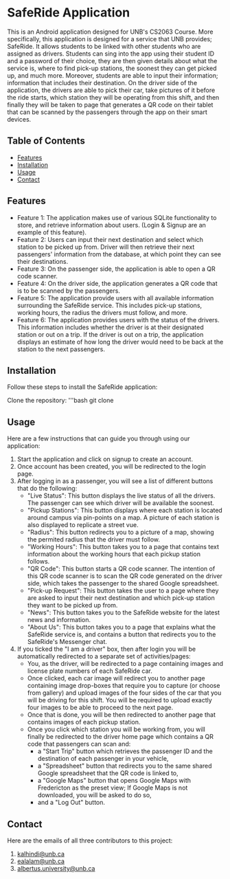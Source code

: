 # SafeRide Application

This is an Android application designed for UNB's CS2063 Course.  More specifically, this application is designed for a service that UNB provides; SafeRide.  It allows students to be linked with other students who are assigned as drivers.  Students can sing into the app using their student ID and a password of their choice, they are then given details about what the service is, where to find pick-up stations, the soonest they can get picked up, and much more.  Moreover, students are able to input their information; information that includes their destination.  On the driver side of the application, the drivers are able to pick their car, take pictures of it before the ride starts, which station they will be operating from this shift, and then finally they will be taken to page that generates a QR code on their tablet that can be scanned by the passengers through the app on their smart devices.

## Table of Contents

- [Features](#features)
- [Installation](#installation)
- [Usage](#usage)
- [Contact](#contact)

## Features

- Feature 1: The application makes use of various SQLite functionality to store, and retrieve information about users. (Login & Signup are an example of this feature).
- Feature 2: Users can input their next destination and select which station to be picked up from. Driver will then retrieve their next passengers' information from the database, at which point they can see their destinations.
- Feature 3: On the passenger side, the application is able to open a QR code scanner.
- Feature 4: On the driver side, the application generates a QR code that is to be scanned by the passengers.
- Feature 5: The application provide users with all available information surrounding the SafeRide service. This includes pick-up stations, working hours, the radius the drivers must follow, and more.
- Feature 6: The application provides users with the status of the drivers. This information includes whether the driver is at their designated station or out on a trip. If the driver is out on a trip, the application displays an estimate of how long the driver would need to be back at the station to the next passengers.

## Installation

Follow these steps to install the SafeRide application:

Clone the repository:
'''bash
git clone 

## Usage

Here are a few instructions that can guide you through using our application:

1. Start the application and click on signup to create an account.
2. Once account has been created, you will be redirected to the login page.
3. After logging in as a passenger, you will see a list of different buttons that do the following:
	- "Live Status": This button displays the live status of all the drivers. The passenger can see which driver will be available the soonest.
	- "Pickup Stations": This button displays where each station is located around campus via pin-points on a map. A picture of each station is also displayed to replicate a street vue.
	- "Radius": This button redirects you to a picture of a map, showing the permited radius that the driver must follow.
	- "Working Hours": This button takes you to a page that contains text information about the working hours that each pickup station follows.
	- "QR Code": This button starts a QR code scanner. The intention of this QR code scanner is to scan the QR code generated on the driver side, which takes the passenger to the shared Google spreadsheet.
	- "Pick-up Request": This button takes the user to a page where they are asked to input their next destination and which pick-up station they want to be picked up from.
	- "News": This button takes you to the SafeRide website for the latest news and information.
	- "About Us": This button takes you to a page that explains what the SafeRide service is, and contains a button that redirects you to the SafeRide's Messenger chat.
4. If you ticked the "I am a driver" box, then after login you will be automatically redirected to a separate set of activities/pages:
	- You, as the driver, will be redirected to a page containing images and license plate numbers of each SafeRide car.
	- Once clicked, each car image will redirect you to another page containing image drop-boxes that require you to capture (or choose from gallery) and upload images of the four sides of the car that you will be driving for this shift.  You will be required to upload exactly four images to be able to proceed to the next page.
	- Once that is done, you will be then redirected to another page that contains images of each pickup station.
	- Once you click which station you will be working from, you will finally be redirected to the driver home page which contains a QR code that passengers can scan and:
		- a "Start Trip" button which retrieves the passenger ID and the destination of each passenger in your vehicle,
		- a "Spreadsheet" button that redirects you to the same shared Google spreadsheet that the QR code is linked to,
		- a "Google Maps" button that opens Google Maps with Fredericton as the preset view; If Google Maps is not downloaded, you will be asked to do so,
		- and a "Log Out" button.
## Contact

Here are the emails of all three contributors to this project:

1. kalhindi@unb.ca
2. ealalam@unb.ca
3. albertus.university@unb.ca
